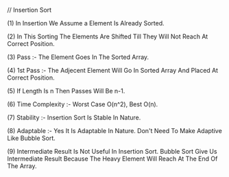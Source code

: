 // Insertion Sort

(1) In Insertion We Assume a Element Is Already Sorted. 

(2) In This Sorting The Elements Are Shifted Till They Will Not Reach At Correct Position. 

(3) Pass :- The Element Goes In The Sorted Array. 

(4) 1st Pass :- The Adjecent Element Will Go In Sorted Array And Placed At Correct Position. 

(5) If Length Is n Then Passes Will Be n-1. 

(6) Time Complexity :- Worst Case O(n^2), Best O(n).

(7) Stability :- Insertion Sort Is Stable In Nature.

(8) Adaptable :- Yes It Is Adaptable In Nature. Don't Need To Make Adaptive Like Bubble Sort. 

(9) Intermediate Result Is Not Useful In Insertion Sort. Bubble Sort Give Us Intermediate Result Because The Heavy Element Will Reach At The End Of The Array. 

